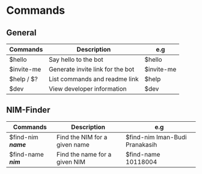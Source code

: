# Commands

## General

| Commands   | Description                      | e.g        |
| ---------- | -------------------------------- | ---------- |
| $hello     | Say hello to the bot             | $hello     |
| $invite-me | Generate invite link for the bot | $invite-me |
| $help / $? | List commands and readme link    | $help      |
| $dev       | View developer information       | $dev       |

## NIM-Finder

| Commands             | Description                   | e.g                            |
| -------------------- | ----------------------------- | ------------------------------ |
| $find-nim **_name_** | Find the NIM for a given name | $find-nim Iman-Budi Pranakasih |
| $find-name **_nim_** | Find the name for a given NIM | $find-name 10118004            |
